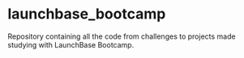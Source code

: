 # launchbase_bootcamp
Repository containing all the code from challenges to projects made studying with LaunchBase Bootcamp.
